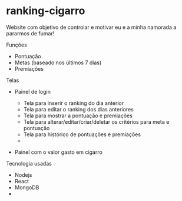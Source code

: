 # ranking-cigarro
Website com objetivo de controlar e motivar eu e a minha namorada a pararmos de fumar!

Funções

- Pontuação
- Metas (baseado nos últimos 7 dias)
- Premiações

Telas
- Painel de login
    
  - Tela para inserir o ranking do dia anterior
  - Tela para editar o ranking dos dias anteriores
  - Tela para mostrar a pontuação e premiações
  - Tela para alterar/editar/criar/deletar os critérios para meta e pontuação
  - Tela para histórico de pontuações e premiações
  - 
 
- Painel com o valor gasto em cigarro


Tecnologia usadas 
- Nodejs
- React
- MongoDB
- 
